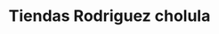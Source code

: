 ---
title: "Tiendas Rodriguez cholula"
url: /cholula-puebla/tiendas-rodriguez-cholula/
shop: Kleidung
---